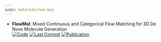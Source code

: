 ```yaml
---
icon: material/new-box
---
```


- **FlowMol**: Mixed Continuous and Categorical Flow Matching for 3D De Novo Molecule Generation  
		[![Code](https://img.shields.io/github/stars/dunni3/FlowMol?style=for-the-badge&logo=github)](https://github.com/dunni3/FlowMol) [![Last Commit](https://img.shields.io/github/last-commit/dunni3/FlowMol?style=for-the-badge&logo=github)](https://github.com/dunni3/FlowMol) [![Publication](https://img.shields.io/badge/Publication-Citations:0-blue?style=for-the-badge&logo=bookstack)](https://doi.org/10.48550/arXiv.2404.19739) 

